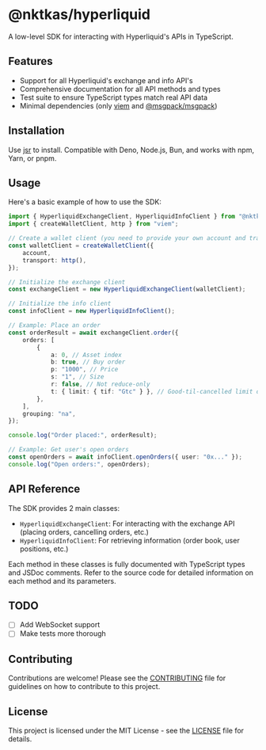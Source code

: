 # @nktkas/hyperliquid

A low-level SDK for interacting with Hyperliquid's APIs in TypeScript.

## Features

- Support for all Hyperliquid's exchange and info API's
- Comprehensive documentation for all API methods and types
- Test suite to ensure TypeScript types match real API data
- Minimal dependencies (only [viem](https://viem.sh/) and [@msgpack/msgpack](https://github.com/msgpack/msgpack-javascript))

## Installation

Use [jsr](https://jsr.io/@nktkas/hyperliquid) to install. Compatible with Deno, Node.js, Bun, and works with npm, Yarn, or pnpm.

## Usage

Here's a basic example of how to use the SDK:

```typescript
import { HyperliquidExchangeClient, HyperliquidInfoClient } from "@nktkas/hyperliquid";
import { createWalletClient, http } from "viem";

// Create a wallet client (you need to provide your own account and transport)
const walletClient = createWalletClient({
    account,
    transport: http(),
});

// Initialize the exchange client
const exchangeClient = new HyperliquidExchangeClient(walletClient);

// Initialize the info client
const infoClient = new HyperliquidInfoClient();

// Example: Place an order
const orderResult = await exchangeClient.order({
    orders: [
        {
            a: 0, // Asset index
            b: true, // Buy order
            p: "1000", // Price
            s: "1", // Size
            r: false, // Not reduce-only
            t: { limit: { tif: "Gtc" } }, // Good-til-cancelled limit order
        },
    ],
    grouping: "na",
});

console.log("Order placed:", orderResult);

// Example: Get user's open orders
const openOrders = await infoClient.openOrders({ user: "0x..." });
console.log("Open orders:", openOrders);
```

## API Reference

The SDK provides 2 main classes:

- `HyperliquidExchangeClient`: For interacting with the exchange API (placing orders, cancelling orders, etc.)
- `HyperliquidInfoClient`: For retrieving information (order book, user positions, etc.)

Each method in these classes is fully documented with TypeScript types and JSDoc comments. Refer to the source code for detailed
information on each method and its parameters.

## TODO

- [ ] Add WebSocket support
- [ ] Make tests more thorough

## Contributing

Contributions are welcome! Please see the [CONTRIBUTING](./CONTRIBUTING.md) file for guidelines on how to contribute to this
project.

## License

This project is licensed under the MIT License - see the [LICENSE](./LICENSE) file for details.
